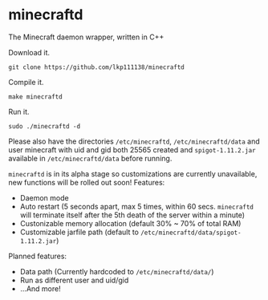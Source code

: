 # minecraftd
The Minecraft daemon wrapper, written in C++

Download it.

```git clone https://github.com/lkp111138/minecraftd```

Compile it.

```make minecraftd```

Run it.

```sudo ./minecraftd -d```

Please also have the directories ```/etc/minecraftd```, ```/etc/minecraftd/data``` and user minecraft with uid and gid both 25565 created and ```spigot-1.11.2.jar``` available in ```/etc/minecraftd/data``` before running.

```minecraftd``` is in its alpha stage so customizations are currently unavailable, new functions will be rolled out soon!
Features:
- Daemon mode
- Auto restart (5 seconds apart, max 5 times, within 60 secs. ```minecraftd``` will terminate itself after the 5th death of the server within a minute)
- Custonizable memory allocation (default 30% ~ 70% of total RAM)
- Customizable jarfile path (default to ```/etc/minecraftd/data/spigot-1.11.2.jar```)

Planned features: 
- Data path (Currently hardcoded to ```/etc/minecraftd/data/```)
- Run as different user and uid/gid
- ...And more!
